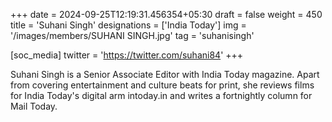 +++
date = 2024-09-25T12:19:31.456354+05:30
draft = false
weight = 450
title = 'Suhani Singh'
designations = ['India Today']
img = '/images/members/SUHANI SINGH.jpg'
tag = 'suhanisingh'

[soc_media]
twitter = 'https://twitter.com/suhani84'
+++

Suhani Singh is a Senior Associate Editor with India Today magazine. Apart from covering entertainment and culture beats for print, she reviews films for India Today's digital arm intoday.in and writes a fortnightly column for Mail Today.
